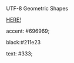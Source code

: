 <p>UTF-8 Geometric Shapes</p> <a href="https://www.w3schools.com/charsets/ref_utf_geometric.asp"> HERE!<a>

<p>accent: #696969;</p>
<p>black:#211e23</p>
<p>text: #333;</p>
